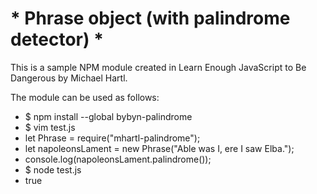 # * Phrase object (with palindrome detector) * #

This is a sample NPM module created in Learn Enough JavaScript to Be Dangerous by Michael Hartl.

The module can be used as follows:

* $ npm install --global bybyn-palindrome
* $ vim test.js
* let Phrase = require("mhartl-palindrome");
* let napoleonsLament = new Phrase("Able was I, ere I saw Elba.");
* console.log(napoleonsLament.palindrome());
* $ node test.js
* true
